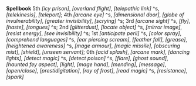 **Spellbook**
5th
*[icy prison]*,
*[overland flight]*,
*[telepathic link]* ^s,
*[telekinesis]*,
*[teleport]*;
4th
*[arcane eye]* ^s,
*[dimensional door]*,
*[globe of invulnerability]*,
*[greater invisibility]*,
*[scrying]* ^s;
3rd
*[arcane sight]* ^s,
*[fly]*,
*[haste]*,
*[tongues]* ^s;
2nd
*[glitterdust]*,
*[locate object]* ^s,
*[mirror image]*,
*[resist energy]*,
*[see invisibility]* ^s;
1st
*[anticipate peril]* ^s,
*[color spray]*,
*[comprehend languages]* ^s,
*[ear piercing scream]*,
*[feather fall]*,
*[grease]*,
*[heightened awareness]* ^s,
*[mage armour]*,
*[magic missile]*,
*[obscuring mist]*,
*[shield]*,
*[unseen servant]*;
0th
*[acid splash]*,
*[arcane mark]*,
*[dancing lights]*,
*[detect magic]* ^s,
*[detect poison]* ^s,
*[flare]*,
*[ghost sound]*,
*[haunted fey aspect]*,
*[light]*,
*[mage hand]*,
*[mending]*,
*[message]*,
*[open/close]*,
*[prestidigitation]*,
*[ray of frost]*,
*[read magic]* ^s,
*[resistance]*,
*[spark]*